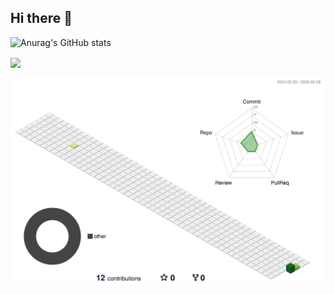 ## Hi there 👋



![Anurag's GitHub stats](https://github-readme-stats.vercel.app/api?username=LunaZyd&show_icons=true&theme=radical)
<!--START_SECTION:waka-->
<!--END_SECTION:waka-->

<img align="center" src="https://github-readme-stats.vercel.app/api/top-langs/?username=LunaZyd&theme=transparent&hide_border=true&layout=donut-vertical&langs_count=6" />

<!--
**LunaZyd/LunaZyd** is a ✨ _special_ ✨ repository because its `README.md` (this file) appears on your GitHub profile.

Here are some ideas to get you started:

- 🔭 I’m currently working on ...
- 🌱 I’m currently learning ...
- 👯 I’m looking to collaborate on ...
- 🤔 I’m looking for help with ...
- 💬 Ask me about ...
- 📫 How to reach me: ...
- 😄 Pronouns: ...
- ⚡ Fun fact: ...
-->
![](./profile-3d-contrib/profile-green-animate.svg)
